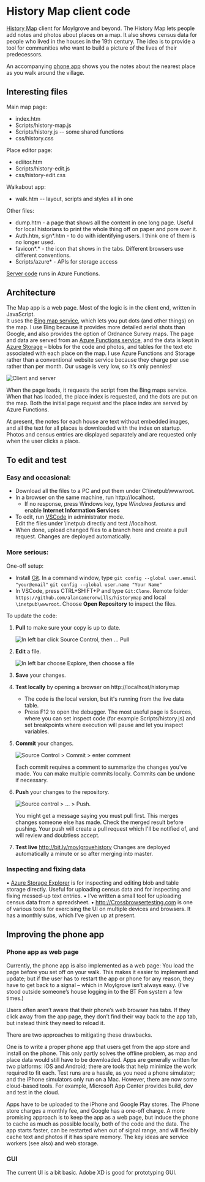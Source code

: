 # History Map client code
[History Map](https://www.moylgrove.wales/the-history-map) client for Moylgrove and beyond. The History Map lets people add notes and photos about places on a map. It also shows census data for people who lived in the houses in the 19th century.  The idea is to provide a tool for communities who want to build a picture of the lives of their predecessors. 

An accompanying [phone app](http://bit.ly/moylgrovewalk) shows you the notes about the nearest place as you walk around the village.

## Interesting files

Main map page: 
* index.htm
* Scripts/history-map.js
* Scripts/history.js  -- some shared functions
* css/history.css

Place editor page:
* ediitor.htm
* Scripts/history-edit.js
* css/history-edit.css

Walkabout app:
* walk.htm -- layout, scripts and styles all in one

Other files:
* dump.htm - a page that shows all the content in one long page. Useful for local historians to print the whole thing off on paper and pore over it.
* Auth.htm, sign*.htm - to do with identifying users. I think one of them is no longer used.
* favicon*.* - the icon that shows in the tabs. Different browsers use different conventions.
* Scripts/azure* - APIs for storage access

[Server code](https://github.com/alancameronwills/historymap-server) runs in Azure Functions.

## Architecture

The Map app is a web page. Most of the logic is in the client end, written in JavaScript.  
It uses the [Bing map service](https://docs.microsoft.com/en-us/bingmaps/v8-web-control/creating-and-hosting-map-controls/?toc=%2Fen-us%2Fbingmaps%2Fv8-web-control%2FTOC.json&bc=%2Fen-us%2FBingMaps%2Fbreadcrumb%2Ftoc.json), which lets you put dots (and other things) on the map. I use Bing because it provides more detailed aerial shots than Google, and also provides the option of Ordnance Survey maps.
The page and data are served from an [Azure Functions service](https://docs.microsoft.com/en-gb/azure/azure-functions/), and the data is kept in [Azure Storage](https://docs.microsoft.com/en-us/azure/storage/) – blobs for the code and photos, and tables for the text etc associated with each place on the map. I use Azure Functions and Storage rather than a conventional website service because they charge per use rather than per month. Our usage is very low, so it’s only pennies!

![Client and server](img/README-1.png)

When the page loads, it requests the script from the Bing maps service. When that has loaded, the place index is requested, and the dots are put on the map. Both the initial page request and the place index are served by Azure Functions.

At present, the notes for each house are text without embedded images, and all the text for all places is downloaded with the index on startup. Photos and census entries are displayed separately and are requested only when the user clicks a place.

## To edit and test

### Easy and occasional:

* Download all the files to a PC and put them under C:\inetpub\wwwroot. 
* In a browser on the same machine, run http://localhost.
  * If no response, press Windows key, type *Windows features* and enable **Internet Information Services**
* To edit, run [VSCode](https://code.visualstudio.com/) in administrator mode.  
  Edit the files under \inetpub directly and test //localhost.
* When done, upload changed files to a branch here and create a pull request. Changes are deployed automatically.

### More serious:
One-off setup:
* Install [Git](https://git-scm.com/download).  In a command window, type
   `git config --global user.email "your@email"`
   `git config --global user.name "Your Name"`
* In VSCode, press CTRL+SHIFT+P and type `Git:Clone`. Remote folder `https://github.com/alancameronwills/historymap` and local `\inetpub\wwwroot`. Choose **Open Repository** to inspect the files.

To update the code:
1. **Pull** to make sure your copy is up to date.

   ![In left bar click Source Control, then ... Pull](img/README-2.png)
2. **Edit** a file.

   ![In left bar choose Explore, then choose a file](img/README-3.png)
3. **Save** your changes.
4. **Test locally** by opening a browser on http://localhost/historymap 
   * The code is the local version, but it's running from the live data table.
   * Press F12 to open the debugger. The most useful page is Sources, where you can set inspect code (for example Scripts/history.js) and set breakpoints where execution will pause and let you inspect variables.
5. **Commit** your changes.

   ![Source Control > Commit > enter comment](img/README-4.png) 

   Each commit requires a comment to summarize the changes you've made. You can make multiple commits locally. Commits can be undone if necessary.
6. **Push** your changes to the repository.

   ![Source control > ... > Push](img/README-5.png).
   
   You might get a message saying you must pull first. This merges changes someone else has made. Check the merged result before pushing.
   Your push will create a pull request which I'll be notified of, and will review and doubtless accept.
7. **Test live** http://bit.ly/moylgrovehistory Changes are deployed automatically a minute or so after merging into master.

### Inspecting and fixing data

•	[Azure Storage Explorer](https://azure.microsoft.com/en-gb/features/storage-explorer/) is for inspecting and editing blob and table storage directly. Useful for uploading census data and for inspecting and fixing messed-up text entries.
•	I’ve written a small tool for uploading census data from a spreadsheet.
•	http://Crossbrowsertesting.com is one of various tools for exercising the UI on multiple devices and browsers. It has a monthly subs, which I’ve given up at present.



## Improving the phone app

### Phone app as web page
Currently, the phone app is also implemented as a web page: You load the page before you set off on your walk. This makes it easier to implement and update; but if the user has to restart the app or phone for any reason, they have to get back to a signal – which in Moylgrove isn’t always easy. (I’ve stood outside someone’s house logging in to the BT Fon system a few times.) 

Users often aren’t aware that their phone’s web browser has tabs. If they click away from the app page, they don’t find their way back to the app tab, but instead think they need to reload it.

There are two approaches to mitigating these drawbacks. 

One is to write a proper phone app that users get from the app store and install on the phone. This only partly solves the offline problem, as map and place data would still have to be downloaded. Apps are generally written for two platforms: iOS and Android; there are tools that help minimize the work required to fit each. Test runs are a hassle, as you need a phone simulator; and the iPhone simulators only run on a Mac. However, there are now some cloud-based tools. For example, Microsoft App Center provides build, dev and test in the cloud.

Apps have to be uploaded to the iPhone and Google Play stores. The iPhone store charges a monthly fee, and Google has a one-off charge.
A more promising approach is to keep the app as a web page, but induce the phone to cache as much as possible locally, both of the code and the data. The app starts faster, can be restarted when out of signal range, and will flexibly cache text and photos if it has spare memory. The key ideas are service workers (see also) and web storage. 

### GUI

The current UI is a bit basic. Adobe XD is good for prototyping GUI.



